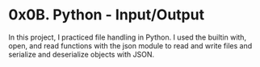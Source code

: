 # 0x0B. Python - Input/Output

In this project, I practiced file handling in Python. I used the builtin with, open, and read functions with the json module to read and write files and serialize and deserialize objects with JSON.